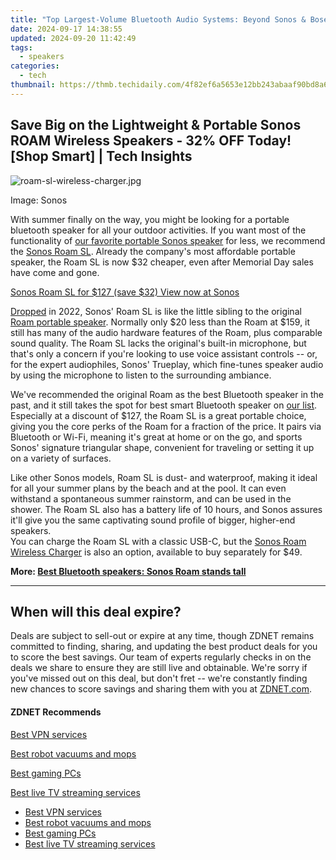 ```yaml
---
title: "Top Largest-Volume Bluetooth Audio Systems: Beyond Sonos & Bose - A Review on ZDNet"
date: 2024-09-17 14:38:55
updated: 2024-09-20 11:42:49
tags:
  - speakers
categories:
  - tech
thumbnail: https://thmb.techidaily.com/4f82ef6a5653e12bb243abaaf90bd8a672c270d2a21f27f2fda0ba3002b69992.jpg
---
```


## Save Big on the Lightweight & Portable Sonos ROAM Wireless Speakers - 32% OFF Today![Shop Smart] | Tech Insights

![roam-sl-wireless-charger.jpg](https://www.zdnet.com/a/img/resize/9df29a1abb7c74727e28002ea6b26cfa7380bcf2/2022/03/01/951ad7c6-9b22-40d4-bdff-ed2916ec5741/roam-sl-wireless-charger.jpg?auto=webp&precrop=4096,2300,x0,y247&width=1280)

Image: Sonos

With summer finally on the way, you might be looking for a portable bluetooth speaker for all your outdoor activities. If you want most of the functionality of [our favorite portable Sonos speaker](https://www.zdnet.com/home-and-office/home-entertainment/best-bluetooth-speakers/) for less, we recommend the [Sonos Roam SL](https://www.anrdoezrs.net/links/9041660/type/dlg/sid/zd-%5F%5FCOM%5FCLICK%5FID%5F%5F-dtp/https://www.sonos.com/en-us/shop/roam-sl). Already the company's most affordable portable speaker, the Roam SL is now $32 cheaper, even after Memorial Day sales have come and gone. 

[Sonos Roam SL for $127 (save $32) View now at Sonos](https://www.anrdoezrs.net/links/9041660/type/dlg/sid/zd-%5F%5FCOM%5FCLICK%5FID%5F%5F-dtp/https://www.sonos.com/en-us/shop/roam-sl)

[Dropped](https://www.zdnet.com/home-and-office/home-entertainment/sonos-roam-sl-drops-the-mic-with-a-159-price-tag-and-all-the-portability/) in 2022, Sonos' Roam SL is like the little sibling to the original [Roam portable speaker](https://www.anrdoezrs.net/links/9041660/type/dlg/sid/zd-%5F%5FCOM%5FCLICK%5FID%5F%5F-dtp/https://www.sonos.com/en-us/shop/roam). Normally only $20 less than the Roam at $159, it still has many of the audio hardware features of the Roam, plus comparable sound quality. The Roam SL lacks the original's built-in microphone, but that's only a concern if you're looking to use voice assistant controls -- or, for the expert audiophiles, Sonos' Trueplay, which fine-tunes speaker audio by using the microphone to listen to the surrounding ambiance. 

We've recommended the original Roam as the best Bluetooth speaker in the past, and it still takes the spot for best smart Bluetooth speaker on [our list](https://www.zdnet.com/home-and-office/home-entertainment/best-bluetooth-speakers/). Especially at a discount of $127, the Roam SL is a great portable choice, giving you the core perks of the Roam for a fraction of the price. It pairs via Bluetooth or Wi-Fi, meaning it's great at home or on the go, and sports Sonos' signature triangular shape, convenient for traveling or setting it up on a variety of surfaces. 

Like other Sonos models, Roam SL is dust- and waterproof, making it ideal for all your summer plans by the beach and at the pool. It can even withstand a spontaneous summer rainstorm, and can be used in the shower. The Roam SL also has a battery life of 10 hours, and Sonos assures it'll give you the same captivating sound profile of bigger, higher-end speakers.   
You can charge the Roam SL with a classic USB-C, but the [Sonos Roam Wireless Charger](https://www.anrdoezrs.net/links/9041660/type/dlg/sid/zd-%5F%5FCOM%5FCLICK%5FID%5F%5F-dtp/https://www.sonos.com/en-us/shop/roam-wireless-charger) is also an option, available to buy separately for $49.

**More: [Best Bluetooth speakers: Sonos Roam stands tall](https://www.zdnet.com/article/best-bluetooth-speakers/)**

---

## When will this deal expire?

Deals are subject to sell-out or expire at any time, though ZDNET remains committed to finding, sharing, and updating the best product deals for you to score the best savings. Our team of experts regularly checks in on the deals we share to ensure they are still live and obtainable. We're sorry if you've missed out on this deal, but don't fret -- we're constantly finding new chances to score savings and sharing them with you at [ZDNET.com](https://www.zdnet.com/). 

#### **ZDNET** Recommends

[Best VPN services](https://www.zdnet.com/article/best-vpn/ "Best VPN services")

[Best robot vacuums and mops](https://www.zdnet.com/article/best-robot-vacuum-mop/ "Best robot vacuums and mops")

[Best gaming PCs](https://www.zdnet.com/article/best-gaming-pc/ "Best gaming PCs")

[Best live TV streaming services](https://www.zdnet.com/article/best-live-tv-streaming-service/ "Best live TV streaming services")

* [Best VPN services](https://www.zdnet.com/article/best-vpn/ "Best VPN services")
* [Best robot vacuums and mops](https://www.zdnet.com/article/best-robot-vacuum-mop/ "Best robot vacuums and mops")
* [Best gaming PCs](https://www.zdnet.com/article/best-gaming-pc/ "Best gaming PCs")
* [Best live TV streaming services](https://www.zdnet.com/article/best-live-tv-streaming-service/ "Best live TV streaming services")

<ins class="adsbygoogle"
     style="display:block"
     data-ad-format="autorelaxed"
     data-ad-client="ca-pub-7571918770474297"
     data-ad-slot="1223367746"></ins>



<ins class="adsbygoogle"
     style="display:block"
     data-ad-client="ca-pub-7571918770474297"
     data-ad-slot="8358498916"
     data-ad-format="auto"
     data-full-width-responsive="true"></ins>
